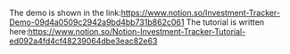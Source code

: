 The demo is shown in the link:https://www.notion.so/Investment-Tracker-Demo-09d4a0509c2942a9bd4bb731b862c061
The tutorial is written here:https://www.notion.so/Notion-Investment-Tracker-Tutorial-ed092a4fd4cf48239064dbe3eac82e63
